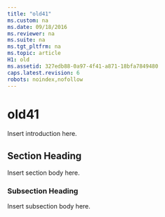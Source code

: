 ```yaml
---
title: "old41"
ms.custom: na
ms.date: 09/18/2016
ms.reviewer: na
ms.suite: na
ms.tgt_pltfrm: na
ms.topic: article
H1: old
ms.assetid: 327edb88-0a97-4f41-a871-18bfa7849480
caps.latest.revision: 6
robots: noindex,nofollow
---
```

# old41
Insert introduction here.  
  
## Section Heading  
 Insert section body here.  
  
### Subsection Heading  
 Insert subsection body here.